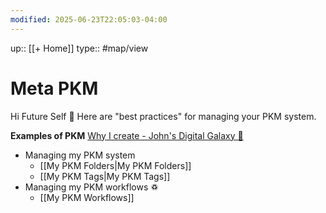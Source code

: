 ```yaml
---
modified: 2025-06-23T22:05:03-04:00
---
```

up:: [[+ Home]]
type:: #map/view 

# Meta PKM
Hi Future Self 👋  Here are "best practices" for managing your PKM system. 

**Examples of PKM**
[Why I create - John's Digital Galaxy 🌌](https://notes.johnmavrick.com/Why+I+create)
- Managing my PKM system
	- [[My PKM Folders|My PKM Folders]]
	- [[My PKM Tags|My PKM Tags]]
- Managing my PKM workflows ♽
	- [[My PKM Workflows]]
